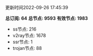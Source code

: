 更新时间2022-09-26 17:45:39

**总订阅: 64**
**总节点: 9593**
**有效节点: 1983**
- ss节点: 216
- v2ray节点: 1678
- ssr节点: 1
- trojan节点: 88
